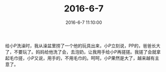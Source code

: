 ﻿---
title: "2016-6-7"
date: 2016-6-7 11:10:00
tags:
categories: 爸爸
---
给小P洗澡时，我从澡盆里捞了一个他的玩具出来，小P立刻说，PP的，爸爸长大了，不要玩了。妈妈给他洗了会，去泡奶，让我用手给小P再搓搓。我搓了会就拿起毛巾搓，小P又说，用手的，不用毛巾的。呵呵，小P果然是大了，越来越有主意了。 ​​​​ 